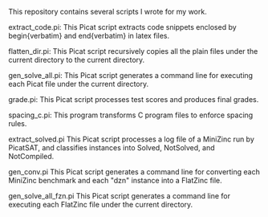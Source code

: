 This repository contains several scripts I wrote for my work.

extract_code.pi:
 This Picat script extracts code snippets enclosed by begin{verbatim} and end{verbatim} in latex files.

flatten_dir.pi:
 This Picat script recursively copies all the plain files under the current directory to the current directory.

gen_solve_all.pi:
 This Picat script generates a command line for executing each Picat file under the current directory.

grade.pi:
 This Picat script processes test scores and produces final grades.

spacing_c.pi:
 This program transforms C program files to enforce spacing rules.
 
extract_solved.pi
 This Picat script processes a log file of a MiniZinc run by PicatSAT, and classifies instances into Solved, NotSolved, and NotCompiled.

gen_conv.pi
 This Picat script generates a command line for converting each MiniZinc benchmark and each "dzn" instance into a FlatZinc file.

gen_solve_all_fzn.pi
 This Picat script generates a command line for executing each FlatZinc file under the current directory.
